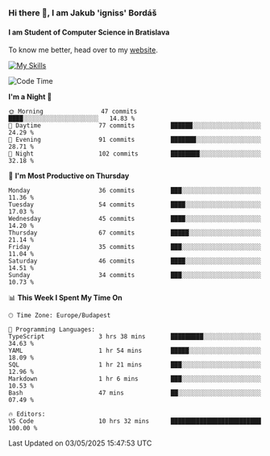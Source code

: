 ### Hi there 👋, I am Jakub 'igniss' Bordáš

#### I am Student of Computer Science in Bratislava
To know me better, head over to my [website](https://bordas.sk).

[![My Skills](https://skillicons.dev/icons?i=js,typescript,html,css,figma,svelte,vue,next,postgresql,nest,express,nodejs)](https://bordas.sk)


<!--START_SECTION:waka-->
![Code Time](http://img.shields.io/badge/Code%20Time-1%2C872%20hrs%208%20mins-blue)

**I'm a Night 🦉** 

```text
🌞 Morning                47 commits          ████░░░░░░░░░░░░░░░░░░░░░   14.83 % 
🌆 Daytime                77 commits          ██████░░░░░░░░░░░░░░░░░░░   24.29 % 
🌃 Evening                91 commits          ███████░░░░░░░░░░░░░░░░░░   28.71 % 
🌙 Night                  102 commits         ████████░░░░░░░░░░░░░░░░░   32.18 % 
```
📅 **I'm Most Productive on Thursday** 

```text
Monday                   36 commits          ███░░░░░░░░░░░░░░░░░░░░░░   11.36 % 
Tuesday                  54 commits          ████░░░░░░░░░░░░░░░░░░░░░   17.03 % 
Wednesday                45 commits          ████░░░░░░░░░░░░░░░░░░░░░   14.20 % 
Thursday                 67 commits          █████░░░░░░░░░░░░░░░░░░░░   21.14 % 
Friday                   35 commits          ███░░░░░░░░░░░░░░░░░░░░░░   11.04 % 
Saturday                 46 commits          ████░░░░░░░░░░░░░░░░░░░░░   14.51 % 
Sunday                   34 commits          ███░░░░░░░░░░░░░░░░░░░░░░   10.73 % 
```


📊 **This Week I Spent My Time On** 

```text
🕑︎ Time Zone: Europe/Budapest

💬 Programming Languages: 
TypeScript               3 hrs 38 mins       █████████░░░░░░░░░░░░░░░░   34.63 % 
YAML                     1 hr 54 mins        █████░░░░░░░░░░░░░░░░░░░░   18.09 % 
SQL                      1 hr 21 mins        ███░░░░░░░░░░░░░░░░░░░░░░   12.96 % 
Markdown                 1 hr 6 mins         ███░░░░░░░░░░░░░░░░░░░░░░   10.53 % 
Bash                     47 mins             ██░░░░░░░░░░░░░░░░░░░░░░░   07.49 % 

🔥 Editors: 
VS Code                  10 hrs 32 mins      █████████████████████████   100.00 % 
```


 Last Updated on 03/05/2025 15:47:53 UTC
<!--END_SECTION:waka-->

